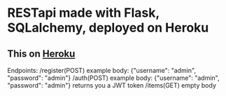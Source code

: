 # RESTapi made with Flask, SQLalchemy, deployed on Heroku

## This on <a href = 'https://flask-rest-api-st.herokuapp.com/'>Heroku</a> ##

Endpoints:
/register(POST) example body: {"username": "admin", "password": "admin"}
/auth(POST)     example body: {"username": "admin", "password": "admin"} returns you a JWT token
/items(GET)     empty body 
